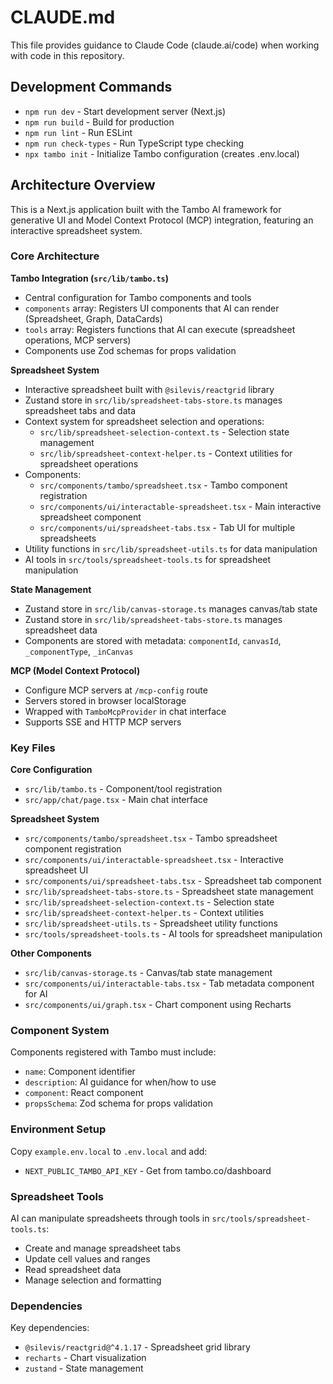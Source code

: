 # CLAUDE.md

This file provides guidance to Claude Code (claude.ai/code) when working with code in this repository.

## Development Commands

- `npm run dev` - Start development server (Next.js)
- `npm run build` - Build for production
- `npm run lint` - Run ESLint
- `npm run check-types` - Run TypeScript type checking
- `npx tambo init` - Initialize Tambo configuration (creates .env.local)

## Architecture Overview

This is a Next.js application built with the Tambo AI framework for generative UI and Model Context Protocol (MCP) integration, featuring an interactive spreadsheet system.

### Core Architecture

**Tambo Integration (`src/lib/tambo.ts`)**

- Central configuration for Tambo components and tools
- `components` array: Registers UI components that AI can render (Spreadsheet, Graph, DataCards)
- `tools` array: Registers functions that AI can execute (spreadsheet operations, MCP servers)
- Components use Zod schemas for props validation

**Spreadsheet System**

- Interactive spreadsheet built with `@silevis/reactgrid` library
- Zustand store in `src/lib/spreadsheet-tabs-store.ts` manages spreadsheet tabs and data
- Context system for spreadsheet selection and operations:
  - `src/lib/spreadsheet-selection-context.ts` - Selection state management
  - `src/lib/spreadsheet-context-helper.ts` - Context utilities for spreadsheet operations
- Components:
  - `src/components/tambo/spreadsheet.tsx` - Tambo component registration
  - `src/components/ui/interactable-spreadsheet.tsx` - Main interactive spreadsheet component
  - `src/components/ui/spreadsheet-tabs.tsx` - Tab UI for multiple spreadsheets
- Utility functions in `src/lib/spreadsheet-utils.ts` for data manipulation
- AI tools in `src/tools/spreadsheet-tools.ts` for spreadsheet manipulation

**State Management**

- Zustand store in `src/lib/canvas-storage.ts` manages canvas/tab state
- Zustand store in `src/lib/spreadsheet-tabs-store.ts` manages spreadsheet data
- Components are stored with metadata: `componentId`, `canvasId`, `_componentType`, `_inCanvas`

**MCP (Model Context Protocol)**

- Configure MCP servers at `/mcp-config` route
- Servers stored in browser localStorage
- Wrapped with `TamboMcpProvider` in chat interface
- Supports SSE and HTTP MCP servers

### Key Files

**Core Configuration**
- `src/lib/tambo.ts` - Component/tool registration
- `src/app/chat/page.tsx` - Main chat interface

**Spreadsheet System**
- `src/components/tambo/spreadsheet.tsx` - Tambo spreadsheet component registration
- `src/components/ui/interactable-spreadsheet.tsx` - Interactive spreadsheet UI
- `src/components/ui/spreadsheet-tabs.tsx` - Spreadsheet tab component
- `src/lib/spreadsheet-tabs-store.ts` - Spreadsheet state management
- `src/lib/spreadsheet-selection-context.ts` - Selection state
- `src/lib/spreadsheet-context-helper.ts` - Context utilities
- `src/lib/spreadsheet-utils.ts` - Spreadsheet utility functions
- `src/tools/spreadsheet-tools.ts` - AI tools for spreadsheet manipulation

**Other Components**
- `src/lib/canvas-storage.ts` - Canvas/tab state management
- `src/components/ui/interactable-tabs.tsx` - Tab metadata component for AI
- `src/components/ui/graph.tsx` - Chart component using Recharts

### Component System

Components registered with Tambo must include:

- `name`: Component identifier
- `description`: AI guidance for when/how to use
- `component`: React component
- `propsSchema`: Zod schema for props validation

### Environment Setup

Copy `example.env.local` to `.env.local` and add:

- `NEXT_PUBLIC_TAMBO_API_KEY` - Get from tambo.co/dashboard

### Spreadsheet Tools

AI can manipulate spreadsheets through tools in `src/tools/spreadsheet-tools.ts`:

- Create and manage spreadsheet tabs
- Update cell values and ranges
- Read spreadsheet data
- Manage selection and formatting

### Dependencies

Key dependencies:
- `@silevis/reactgrid@^4.1.17` - Spreadsheet grid library
- `recharts` - Chart visualization
- `zustand` - State management
